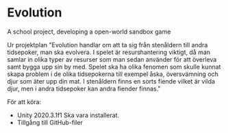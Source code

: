 # Evolution
A school project, developing a open-world sandbox game


Ur projektplan "Evolution handlar om att ta sig från stenåldern till andra tidsepoker, man ska evolvera. I spelet är resurshantering viktigt, då man samlar in olika typer av resurser som man sedan använder för att överleva samt bygga upp sin by med. Spelet ska ha olika fenomen som skulle kunnat skapa problem i de olika tidsepokerna till exempel åska, översvämning och djur som äter upp din mat. I stenåldern finns en sorts fiende vilket är vilda djur, men i andra tidsepoker kan andra fiender finnas."


För att köra:

- Unity 2020.3.1f1 Ska vara installerat. 
- Tillgång till GitHub-filer 
